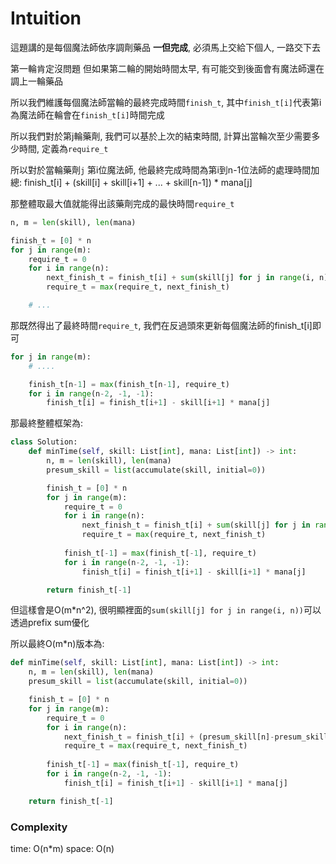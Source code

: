 # Intuition

這題講的是每個魔法師依序調劑藥品
**一但完成**, 必須馬上交給下個人, 一路交下去

第一輪肯定沒問題
但如果第二輪的開始時間太早, 有可能交到後面會有魔法師還在調上一輪藥品

所以我們維護每個魔法師當輪的最終完成時間`finish_t`, 其中`finish_t[i]`代表第i為魔法師在輪會在`finish_t[i]`時間完成

所以我們對於第j輪藥劑, 我們可以基於上次的結束時間, 計算出當輪次至少需要多少時間, 定義為`require_t`

所以對於當輪藥劑`j`
第i位魔法師, 他最終完成時間為第i到n-1位法師的處理時間加總: finish_t[i] + (skill[i] + skill[i+1] + ... + skill[n-1]) * mana[j]

那整體取最大值就能得出該藥劑完成的最快時間`require_t`

```py
n, m = len(skill), len(mana)

finish_t = [0] * n
for j in range(m):
    require_t = 0
    for i in range(n):
        next_finish_t = finish_t[i] + sum(skill[j] for j in range(i, n)) * mana[j]
        require_t = max(require_t, next_finish_t)

    # ...
```

那既然得出了最終時間`require_t`, 我們在反過頭來更新每個魔法師的finish_t[i]即可

```py
for j in range(m):
    # ....

    finish_t[n-1] = max(finish_t[n-1], require_t)
    for i in range(n-2, -1, -1):
        finish_t[i] = finish_t[i+1] - skill[i+1] * mana[j]
```

那最終整體框架為:

```py
class Solution:
    def minTime(self, skill: List[int], mana: List[int]) -> int:
        n, m = len(skill), len(mana)
        presum_skill = list(accumulate(skill, initial=0))

        finish_t = [0] * n
        for j in range(m):
            require_t = 0
            for i in range(n):
                next_finish_t = finish_t[i] + sum(skill[j] for j in range(i, n)) * mana[j]
                require_t = max(require_t, next_finish_t)
            
            finish_t[-1] = max(finish_t[-1], require_t)
            for i in range(n-2, -1, -1):
                finish_t[i] = finish_t[i+1] - skill[i+1] * mana[j]

        return finish_t[-1]
```

但這樣會是O(m*n^2), 很明顯裡面的`sum(skill[j] for j in range(i, n))`可以透過prefix sum優化

所以最終O(m*n)版本為:

```py
def minTime(self, skill: List[int], mana: List[int]) -> int:
    n, m = len(skill), len(mana)
    presum_skill = list(accumulate(skill, initial=0))

    finish_t = [0] * n
    for j in range(m):
        require_t = 0
        for i in range(n):
            next_finish_t = finish_t[i] + (presum_skill[n]-presum_skill[i]) * mana[j]
            require_t = max(require_t, next_finish_t)
        
        finish_t[-1] = max(finish_t[-1], require_t)
        for i in range(n-2, -1, -1):
            finish_t[i] = finish_t[i+1] - skill[i+1] * mana[j]

    return finish_t[-1]
```

### Complexity

time: O(n*m)
space: O(n)